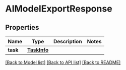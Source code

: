 # AIModelExportResponse

## Properties

Name | Type | Description | Notes
------------ | ------------- | ------------- | -------------
**task** | [**TaskInfo**](TaskInfo.md) |  | 

[[Back to Model list]](../#documentation-for-models) [[Back to API list]](../#documentation-for-api-endpoints) [[Back to README]](../)


